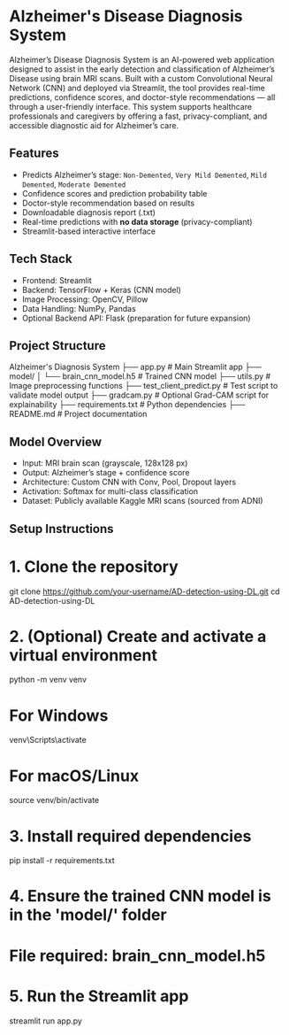 
#  Alzheimer's Disease Diagnosis System
Alzheimer’s Disease Diagnosis System is an AI-powered web application designed to assist in the early detection and classification of Alzheimer’s Disease using brain MRI scans. Built with a custom Convolutional Neural Network (CNN) and deployed via Streamlit, the tool provides real-time predictions, confidence scores, and doctor-style recommendations — all through a user-friendly interface. This system supports healthcare professionals and caregivers by offering a fast, privacy-compliant, and accessible diagnostic aid for Alzheimer’s care.

## Features
-  Predicts Alzheimer’s stage: `Non-Demented`, `Very Mild Demented`, `Mild Demented`, `Moderate Demented`
-  Confidence scores and prediction probability table
-  Doctor-style recommendation based on results
-  Downloadable diagnosis report (.txt)
-  Real-time predictions with **no data storage** (privacy-compliant)
-  Streamlit-based interactive interface

##  Tech Stack
- Frontend: Streamlit
- Backend: TensorFlow + Keras (CNN model)
- Image Processing: OpenCV, Pillow
- Data Handling: NumPy, Pandas
- Optional Backend API: Flask (preparation for future expansion)

##  Project Structure
 Alzheimer's Diagnosis System
├── app.py # Main Streamlit app
├── model/
│ └── brain_cnn_model.h5 # Trained CNN model
├── utils.py # Image preprocessing functions
├── test_client_predict.py # Test script to validate model output
├── gradcam.py # Optional Grad-CAM script for explainability
├── requirements.txt # Python dependencies
├── README.md # Project documentation

## Model Overview
- Input: MRI brain scan (grayscale, 128x128 px)
- Output: Alzheimer’s stage + confidence score
- Architecture: Custom CNN with Conv, Pool, Dropout layers
- Activation: Softmax for multi-class classification
- Dataset: Publicly available Kaggle MRI scans (sourced from ADNI)

## Setup Instructions
# 1. Clone the repository
git clone https://github.com/your-username/AD-detection-using-DL.git
cd AD-detection-using-DL
# 2. (Optional) Create and activate a virtual environment
python -m venv venv
# For Windows
venv\Scripts\activate
# For macOS/Linux
source venv/bin/activate
# 3. Install required dependencies
pip install -r requirements.txt
# 4. Ensure the trained CNN model is in the 'model/' folder
# File required: brain_cnn_model.h5
# 5. Run the Streamlit app
streamlit run app.py


